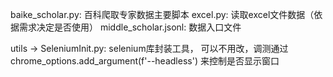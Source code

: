 baike_scholar.py: 百科爬取专家数据主要脚本
excel.py: 读取excel文件数据（依据需求决定是否使用）
middle_scholar.jsonl: 数据入口文件

utils -> SeleniumInit.py: selenium库封装工具， 可以不用改，调测通过
    chrome_options.add_argument(f'--headless') 来控制是否显示窗口

